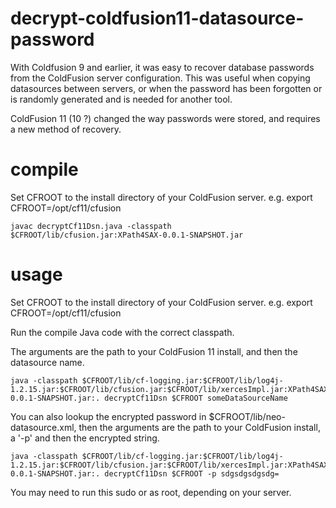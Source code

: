 decrypt-coldfusion11-datasource-password
========================================

With Coldfusion 9 and earlier, it was easy to recover database passwords from the ColdFusion server configuration. This was useful when copying datasources between servers, or when the password has been forgotten or is randomly generated and is needed for another tool.

ColdFusion 11 (10 ?) changed the way passwords were stored, and requires a new method of recovery.


compile
=======
Set CFROOT to the install directory of your ColdFusion server. e.g. export CFROOT=/opt/cf11/cfusion

    javac decryptCf11Dsn.java -classpath $CFROOT/lib/cfusion.jar:XPath4SAX-0.0.1-SNAPSHOT.jar

usage
=====
Set CFROOT to the install directory of your ColdFusion server. e.g. export CFROOT=/opt/cf11/cfusion

Run the compile Java code with the correct classpath.

The arguments are the path to your ColdFusion 11 install, and then the datasource name.

    java -classpath $CFROOT/lib/cf-logging.jar:$CFROOT/lib/log4j-1.2.15.jar:$CFROOT/lib/cfusion.jar:$CFROOT/lib/xercesImpl.jar:XPath4SAX-0.0.1-SNAPSHOT.jar:. decryptCf11Dsn $CFROOT someDataSourceName

You can also lookup the encrypted password in $CFROOT/lib/neo-datasource.xml, then the arguments are the path to your ColdFusion install, a '-p' and then the encrypted string.

    java -classpath $CFROOT/lib/cf-logging.jar:$CFROOT/lib/log4j-1.2.15.jar:$CFROOT/lib/cfusion.jar:$CFROOT/lib/xercesImpl.jar:XPath4SAX-0.0.1-SNAPSHOT.jar:. decryptCf11Dsn $CFROOT -p sdgsdgsdgsdg=

You may need to run this sudo or as root, depending on your server.